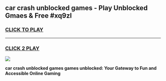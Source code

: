 
## car crash unblocked games - Play Unblocked Gmaes & Free #xq9zl
<h3>
<a href="https://news.freeplayer.one?title=car_crash_unblocked_games&ref=26F">CLICK TO PLAY</a></h3>
<hr>

<h3>
<a href="https://news.freeplayer.one?title=car_crash_unblocked_games&ref=26F">CLICK 2 PLAY</a>
  
</h3>

<a href="https://news.freeplayer.one?title=car_crash_unblocked_games&ref=26F/"><img src="https://clearcache.store/games.png"></a>


**car crash unblocked games games unblocked: Your Gateway to Fun and Accessible Online Gaming**
